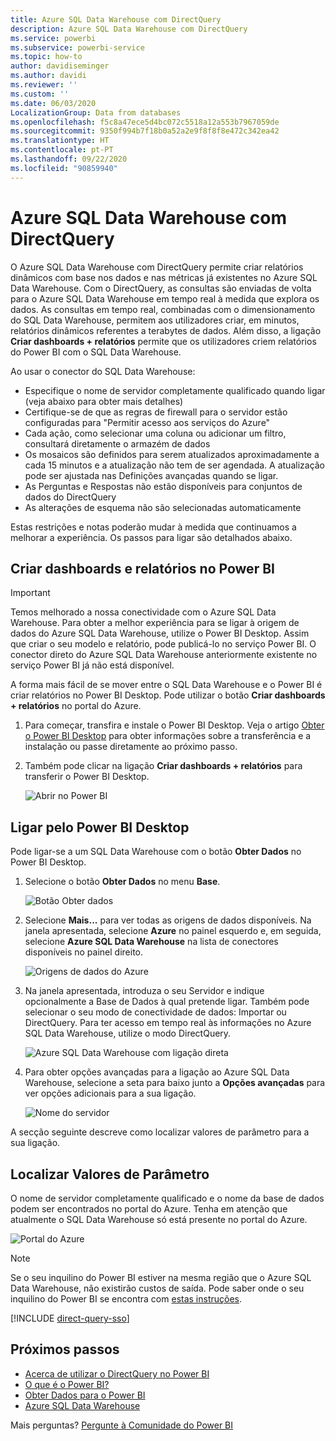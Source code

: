 ```yaml
---
title: Azure SQL Data Warehouse com DirectQuery
description: Azure SQL Data Warehouse com DirectQuery
ms.service: powerbi
ms.subservice: powerbi-service
ms.topic: how-to
author: davidiseminger
ms.author: davidi
ms.reviewer: ''
ms.custom: ''
ms.date: 06/03/2020
LocalizationGroup: Data from databases
ms.openlocfilehash: f5c8a47ece5d4bc072c5518a12a553b7967059de
ms.sourcegitcommit: 9350f994b7f18b0a52a2e9f8f8f8e472c342ea42
ms.translationtype: HT
ms.contentlocale: pt-PT
ms.lasthandoff: 09/22/2020
ms.locfileid: "90859940"
---
```

# <a name="azure-sql-data-warehouse-with-directquery"></a>Azure SQL Data Warehouse com DirectQuery

O Azure SQL Data Warehouse com DirectQuery permite criar relatórios dinâmicos com base nos dados e nas métricas já existentes no Azure SQL Data Warehouse. Com o DirectQuery, as consultas são enviadas de volta para o Azure SQL Data Warehouse em tempo real à medida que explora os dados. As consultas em tempo real, combinadas com o dimensionamento do SQL Data Warehouse, permitem aos utilizadores criar, em minutos, relatórios dinâmicos referentes a terabytes de dados. Além disso, a ligação **Criar dashboards + relatórios** permite que os utilizadores criem relatórios do Power BI com o SQL Data Warehouse.

Ao usar o conector do SQL Data Warehouse:

* Especifique o nome de servidor completamente qualificado quando ligar (veja abaixo para obter mais detalhes)
* Certifique-se de que as regras de firewall para o servidor estão configuradas para "Permitir acesso aos serviços do Azure"
* Cada ação, como selecionar uma coluna ou adicionar um filtro, consultará diretamente o armazém de dados
* Os mosaicos são definidos para serem atualizados aproximadamente a cada 15 minutos e a atualização não tem de ser agendada.  A atualização pode ser ajustada nas Definições avançadas quando se ligar.
* As Perguntas e Respostas não estão disponíveis para conjuntos de dados do DirectQuery
* As alterações de esquema não são selecionadas automaticamente

Estas restrições e notas poderão mudar à medida que continuamos a melhorar a experiência. Os passos para ligar são detalhados abaixo.

## <a name="build-dashboards-and-reports-in-power-bi"></a>Criar dashboards e relatórios no Power BI

> [!Important]
> Temos melhorado a nossa conectividade com o Azure SQL Data Warehouse. Para obter a melhor experiência para se ligar à origem de dados do Azure SQL Data Warehouse, utilize o Power BI Desktop. Assim que criar o seu modelo e relatório, pode publicá-lo no serviço Power BI. O conector direto do Azure SQL Data Warehouse anteriormente existente no serviço Power BI já não está disponível.

A forma mais fácil de se mover entre o SQL Data Warehouse e o Power BI é criar relatórios no Power BI Desktop. Pode utilizar o botão **Criar dashboards + relatórios** no portal do Azure.

1. Para começar, transfira e instale o Power BI Desktop. Veja o artigo [Obter o Power BI Desktop](../fundamentals/desktop-get-the-desktop.md) para obter informações sobre a transferência e a instalação ou passe diretamente ao próximo passo.

2. Também pode clicar na ligação **Criar dashboards + relatórios** para transferir o Power BI Desktop.

    ![Abrir no Power BI](media/service-azure-sql-data-warehouse-with-direct-connect/create-reports-01.png)


## <a name="connecting-through-power-bi-desktop"></a>Ligar pelo Power BI Desktop

Pode ligar-se a um SQL Data Warehouse com o botão **Obter Dados** no Power BI Desktop. 

1. Selecione o botão **Obter Dados** no menu **Base**.  

    ![Botão Obter dados](media/service-azure-sql-data-warehouse-with-direct-connect/create-reports-02.png)

2. Selecione **Mais...** para ver todas as origens de dados disponíveis. Na janela apresentada, selecione **Azure** no painel esquerdo e, em seguida, selecione **Azure SQL Data Warehouse** na lista de conectores disponíveis no painel direito.

    ![Origens de dados do Azure](media/service-azure-sql-data-warehouse-with-direct-connect/create-reports-03.png)

3. Na janela apresentada, introduza o seu Servidor e indique opcionalmente a Base de Dados à qual pretende ligar. Também pode selecionar o seu modo de conectividade de dados: Importar ou DirectQuery. Para ter acesso em tempo real às informações no Azure SQL Data Warehouse, utilize o modo DirectQuery.

    ![Azure SQL Data Warehouse com ligação direta](media/service-azure-sql-data-warehouse-with-direct-connect/create-reports-04.png)

4. Para obter opções avançadas para a ligação ao Azure SQL Data Warehouse, selecione a seta para baixo junto a **Opções avançadas** para ver opções adicionais para a sua ligação.

    ![Nome do servidor](media/service-azure-sql-data-warehouse-with-direct-connect/create-reports-05.png)

A secção seguinte descreve como localizar valores de parâmetro para a sua ligação. 

## <a name="finding-parameter-values"></a>Localizar Valores de Parâmetro

O nome de servidor completamente qualificado e o nome da base de dados podem ser encontrados no portal do Azure. Tenha em atenção que atualmente o SQL Data Warehouse só está presente no portal do Azure.

![Portal do Azure](media/service-azure-sql-data-warehouse-with-direct-connect/azureportal.png)

> [!NOTE]
> Se o seu inquilino do Power BI estiver na mesma região que o Azure SQL Data Warehouse, não existirão custos de saída. Pode saber onde o seu inquilino do Power BI se encontra com [estas instruções](../admin/service-admin-where-is-my-tenant-located.md).

[!INCLUDE [direct-query-sso](../includes/direct-query-sso.md)]

## <a name="next-steps"></a>Próximos passos

* [Acerca de utilizar o DirectQuery no Power BI](desktop-directquery-about.md)
* [O que é o Power BI?](../fundamentals/power-bi-overview.md)  
* [Obter Dados para o Power BI](service-get-data.md)  
* [Azure SQL Data Warehouse](/azure/sql-data-warehouse/sql-data-warehouse-overview-what-is/)

Mais perguntas? [Pergunte à Comunidade do Power BI](https://community.powerbi.com/)